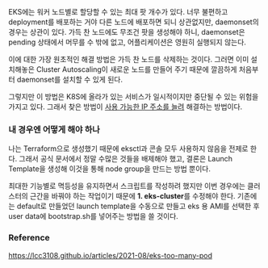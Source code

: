 EKS에는 워커 노드별로 할당할 수 있는 최대 팟 개수가 있다.
너무 불편하고 deployment를 배포하는 거야 다른 노드에 배포하면 되니 상관없지만, daemonset의 경우는 상관이 있다.
가득 찬 노드에도 무조건 팟을 생성해야 하니, daemonset은 pending 상태에서 머무를 수 밖에 없고, 어플리케이션은 영원히 실행되지 않는다.

이에 대한 가장 원초적인 해결 방법은 가득 찬 노드를 삭제하는 것이다.
그러면 이미 설치해놓은 Cluster Autoscaling이 새로운 노드를 만들어 주기 때문에 깔끔하게 처음부터 daemonset를 설치할 수 있게 된다.

그렇지만 이 방법은 K8S에 올라가 있는 서비스가 일시적이지만 중단될 수 있는 위험을 가지고 있다.
그래서 찾은 방법이 [사용 가능한 IP 주소를 늘려](https://docs.aws.amazon.com/ko_kr/eks/latest/userguide/cni-increase-ip-addresses.html) 해결하는 방법이다.


### 내 경우엔 어떻게 해야 하나

나는 Terraform으로 생성했기 때문에 eksctl과 콘솔 모두 사용하지 않음을 전제로 한다.
그래서 공식 문서에서 정말 수많은 것들을 배제해야 했고, 결론은 Launch Template을 생성해 이것을 통해 node group을 만드는 방법 뿐이다.

최대한 기능별로 멱등성을 유지하면서 스크립트를 작성하려 했지만 이번 경우에는 클러스터의 근간을 바꿔야 하는 작업이기 때문에 **1. eks-cluster**를 수정해야 한다.
기존에는 default로 만들었던 launch template을 수동으로 만들고 eks 용 AMI를 선택한 후 user data에 bootstrap.sh를 넣어주는 방법을 쓸 것이다.


### Reference

https://lcc3108.github.io/articles/2021-08/eks-too-many-pod
